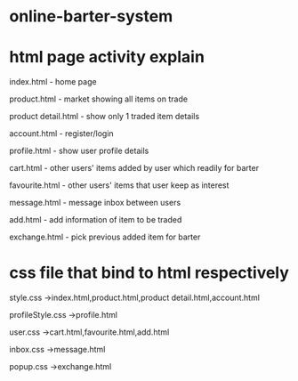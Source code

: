 # online-barter-system

# html page activity explain
index.html - home page

product.html - market showing all items on trade

product detail.html - show only 1 traded item details

account.html - register/login

profile.html - show user profile details

cart.html - other users' items added by user which readily for barter

favourite.html - other users' items that user keep as interest

message.html - message inbox between users

add.html - add information of item to be traded

exchange.html - pick previous added item for barter

# css file that bind to html respectively
style.css
->index.html,product.html,product detail.html,account.html

profileStyle.css
->profile.html

user.css
->cart.html,favourite.html,add.html

inbox.css
->message.html

popup.css
->exchange.html
